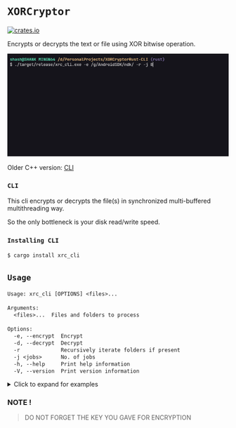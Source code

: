 # `XORCryptor`

[<img alt="crates.io" src="https://img.shields.io/crates/v/xrc_cli.svg?style=for-the-badge&color=fc8d62&logo=rust" height="22">](https://crates.io/crates/xrc_cli)

Encrypts or decrypts the text or file using XOR bitwise operation.

![](xrc.gif)

Older C++ version: [CLI](https://github.com/shank03/XORCryptor/tree/cli)

### `CLI`

This cli encrypts or decrypts the file(s) in synchronized multi-buffered multithreading way.

So the only bottleneck is your disk read/write speed.

### `Installing CLI`

```shell
$ cargo install xrc_cli
```

## `Usage`

```
Usage: xrc_cli [OPTIONS] <files>...

Arguments:
  <files>...  Files and folders to process

Options:
  -e, --encrypt  Encrypt
  -d, --decrypt  Decrypt
  -r             Recursively iterate folders if present
  -j <jobs>      No. of jobs
  -h, --help     Print help information
  -V, --version  Print version information
```

<details>
<summary>Click to expand for examples</summary>

It will ask for key everytime you encrypt or decrypt some file

### Encrypt

```shell
$ xrc_cli -e  file.ext
```

```
Before command:         After command:

random_folder           random_folder
    |- some_fld             |- some_fld
    |   |- t.txt            |   |- t.txt
    |   |- p.txt            |   |- p.txt
    |   |- in_fld           |   |- in_fld
    |       |- v.mp4        |       |- v.mp4
    |- file.ext             |- file.ext.xrc
```

### With Folder

```shell
$ xrc_cli -e  file.ext some_fld
```

```
Before command:         After command:

random_folder           random_folder
    |- some_fld             |- some_fld
    |   |- t.txt            |   |- t.txt.xrc
    |   |- p.txt            |   |- p.txt.xrc
    |   |- in_fld           |   |- in_fld
    |       |- v.mp4        |       |- v.mp4
    |- file.ext             |- file.ext.xrc
```

### Preserve source

```shell
$ xrc_cli -p -e file.ext some_fld
```

```
Before command:         After command:

random_folder           random_folder
    |- some_fld             |- some_fld
        |- t.txt            |   |- t.txt
        |- p.txt            |   |- t.txt.xrc
        |- in_fld           |   |- p.txt
        |   |- v.mp4        |   |- p.txt.xrc
        |- file.ext         |   |- in_fld
                            |       |- v.mp4
                            |- file.ext
                            |- file.ext.xrc
```

### Iterate Recursively

```shell
$ xrc_cli -r -e  file.ext some_fld
```

```
Before command:         After command:

random_folder           random_folder
    |- some_fld             |- some_fld
    |   |- t.txt            |   |- t.txt.xrc
    |   |- p.txt            |   |- p.txt.xrc
    |   |- in_fld           |   |- in_fld
    |       |- v.mp4        |       |- v.mp4.xrc
    |- file.ext             |- file.ext.xrc
```

</details>

### NOTE !

> DO NOT FORGET THE KEY YOU GAVE FOR ENCRYPTION
